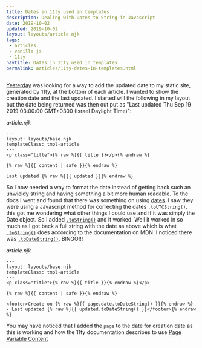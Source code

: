 ```yaml
---
title: Dates in 11ty used in templates
description: Dealing with Dates to String in Javascript
date: 2019-10-02
updated: 2019-10-02
layout: layouts/article.njk
tags: 
 - articles
 - vanilla js
 - 11ty
navtitle: Dates in 11ty used in templates
permalink: articles/11ty-dates-in-templates.html
---
```

[Yesterday](/articles/191001-adding-update-date-11ty) was looking for a way to add the updated date to my static site, generated by 11ty, at the bottom of each article. I wanted to show the creation date and the last updated. I started will the following in my layout but the date being returned was then out put as "Last updated Thu Sep 19 2019 03:00:00 GMT+0300 (Israel Daylight Time)":

*article.njk* 
```
---
layout: layouts/base.njk
templateClass: tmpl-article
---
<p class="title">{% raw %}{{ title }}</p>{% endraw %}

{% raw %}{{ content | safe }}{% endraw %}

Last updated {% raw %}{{ updated }}{% endraw %}
```

So I now needed a way to format the date instead of getting back such an unwieldy string and having something a bit more human readable. To the docs I went and found that there was something on using [dates](https://www.11ty.io/docs/dates/). I saw they were using a Javascript method for correcting the dates ```.toUTCString()```. this got me wondering what other things I could use and if it was simply the Date object. So I added [```.toString()```](https://developer.mozilla.org/en-US/docs/Web/JavaScript/Reference/Global_Objects/Date/toString) and it worked. Well it worked in so much as I got back a full string with the date as above which is what [```.toString()```](https://developer.mozilla.org/en-US/docs/Web/JavaScript/Reference/Global_Objects/Date/toString) does according to the documentation on MDN. I noticed there was [```.toDateString()```](https://developer.mozilla.org/en-US/docs/Web/JavaScript/Reference/Global_Objects/Date/toDateString). BINGO!!!  

*article.njk* 
```
---
layout: layouts/base.njk
templateClass: tmpl-article
---
<p class="title">{% raw %}{{ title }}{% endraw %}</p>

{% raw %}{{ content | safe }}{% endraw %}

<footer>Create on {% raw %}{{ page.date.toDateString() }}{% endraw %} - Last updated {% raw %}{{ updated.toDateString() }}</footer>{% endraw %}
```

You may have noticed that I added the ```page``` to the date for creation date as this is working and how the 11ty documentation describes to use [Page Variable Content](https://www.11ty.io/docs/data/#page-variable-contents)